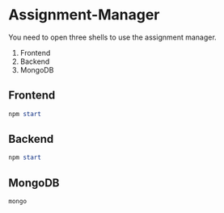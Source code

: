 # Assignment-Manager

You need to open three shells to use the assignment manager.
1. Frontend
2. Backend
3. MongoDB

## Frontend
```powershell
npm start
```

## Backend
```powershell
npm start
```

## MongoDB
```powershell
mongo
```